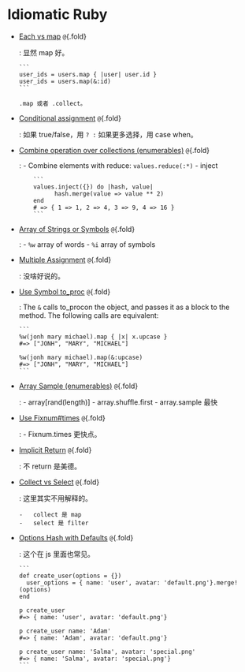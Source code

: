 # Idiomatic Ruby

-   [Each vs map](idiomatic_ruby/each_vs_map.md) `@`{.fold}

    :   显然 map 好。

        ```
        user_ids = users.map { |user| user.id }
        user_ids = users.map(&:id)
        ```

        .map 或者 .collect。

-   [Conditional assignment](idiomatic_ruby/conditional_assignment.md) `@`{.fold}

    :   如果 true/false，用 `? :` 如果更多选择，用 case when。

-   [Combine operation over collections (enumerables)](idiomatic_ruby/combine_elements_in_collection.md) `@`{.fold}

    :   -   Combine elements with reduce: `values.reduce(:*)`
        -   inject

            ```
            values.inject({}) do |hash, value|
                  hash.merge(value => value ** 2)
            end
            # => { 1 => 1, 2 => 4, 3 => 9, 4 => 16 }
            ```

-   [Array of Strings or Symbols](idiomatic_ruby/array_of_strings_symbols.md) `@`{.fold}

    :   -   `%w` array of words
        -   `%i` array of symbols

-   [Multiple Assignment](idiomatic_ruby/multiple_assignment.md) `@`{.fold}

    :   没啥好说的。

-   [Use Symbol to_proc](idiomatic_ruby/use_symbol_to_proc.md) `@`{.fold}

    :   The `&` calls to_procon the object, and passes it as a block to the
        method. The following calls are equivalent:

        ```
        %w(jonh mary michael).map { |x| x.upcase }
        #=> ["JONH", "MARY", "MICHAEL"]

        %w(jonh mary michael).map(&:upcase)
        #=> ["JONH", "MARY", "MICHAEL"]
        ```

-   [Array Sample (enumerables)](idiomatic_ruby/array_sample.md) `@`{.fold}

    :   -   array[rand(length)]
        -   array.shuffle.first
        -   array.sample 最快

-   [Use Fixnum#times](idiomatic_ruby/use_times.md) `@`{.fold}

    :   -   Fixnum.times 更快点。

-   [Implicit Return](idiomatic_ruby/implicit_return.md) `@`{.fold}

    :   不 return 是美德。

-   [Collect vs Select](idiomatic_ruby/collect_vs_select.md) `@`{.fold}

    :   这里其实不用解释的。

        -   collect 是 map
        -   select 是 filter

-   [Options Hash with Defaults](idiomatic_ruby/options_hash_with_defaults.md) `@`{.fold}

    :   这个在 js 里面也常见。

        ```
        def create_user(options = {})
          user_options = { name: 'user', avatar: 'default.png'}.merge!(options)
        end

        p create_user
        #=> { name: 'user', avatar: 'default.png'}

        p create_user name: 'Adam'
        #=> { name: 'Adam', avatar: 'default.png'}

        p create_user name: 'Salma', avatar: 'special.png'
        #=> { name: 'Salma', avatar: 'special.png'}
        ```
